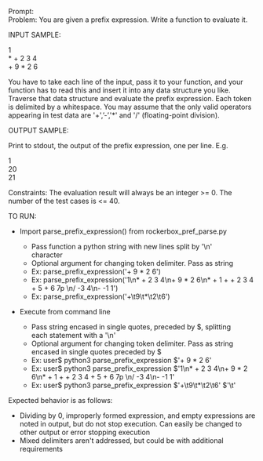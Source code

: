 Prompt:   
Problem:
You are given a prefix expression. Write a function to evaluate it. 

INPUT SAMPLE:

1  
\* \+ 2 3 4  
\+ 9 \* 2 6  


You have to take each line of the input, pass it to your function, and your function has to read this and insert it into any data structure you like. Traverse that data structure and evaluate the prefix expression. Each token is delimited by a whitespace. You may assume that the only valid operators appearing in test data are '+',’-’,'*' and '/'  (floating-point division). 

OUTPUT SAMPLE:

Print to stdout, the output of the prefix expression, one per line. E.g.

1  
20  
21

Constraints: 
The evaluation result will always be an integer >= 0. 
The number of the test cases is <= 40.

TO RUN:  
* Import parse_prefix_expression() from rockerbox_pref_parse.py
    * Pass function a python string with new lines split by '\n'  
      character
    * Optional argument for changing token delimiter. Pass as string
    * Ex: parse_prefix_expression('+ 9 * 2 6')
    * Ex: parse_prefix_expression('1\n* + 2 3 4\n+ 9 * 2 6\n* + 1 + + 2 3 4 + 5 + 6 7p \n/ -3 4\n- -1 1')  
    * Ex: parse_prefix_expression('+\t9\t*\t2\t6')

* Execute from command line
    * Pass string encased in single quotes, preceded by $, splitting  
      each statement with a '\n' 
    * Optional argument for changing token delimiter. Pass as string encased in single quotes
    preceded by $
    * Ex: user$ python3 parse_prefix_expression $'+ 9 * 2 6'
    * Ex: user$ python3 parse_prefix_expression $'1\n* + 2 3 4\n+ 9 * 2 6\n* + 1 + + 2 3 4 + 5 + 6 7p \n/ -3 4\n- -1 1'
    * Ex: user$ python3 parse_prefix_expression $'+\t9\t*\t2\t6' $'\t'
    
Expected behavior is as follows:
* Dividing by 0, improperly formed expression, and empty expressions are noted in output,
but do not stop execution. Can easily be changed to other output or error stopping 
execution
* Mixed delimiters aren't addressed, but could be with additional requirements